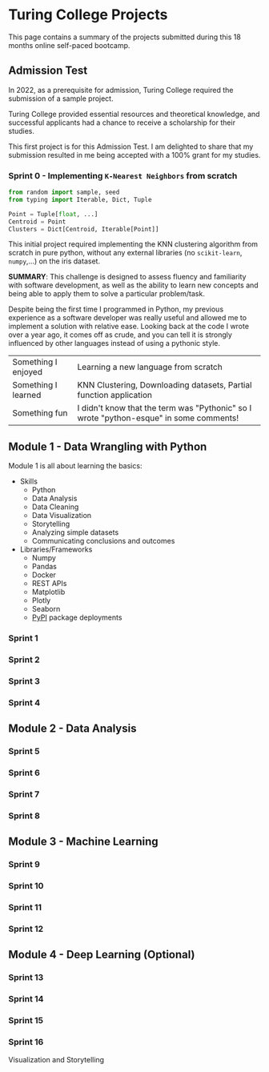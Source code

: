 # Turing College Projects

This page contains a summary of the projects submitted during this 18 months online self-paced bootcamp.

## Admission Test

In 2022, as a prerequisite for admission, Turing College required the submission of a sample project.

Turing College provided essential resources and theoretical knowledge, and successful applicants had a chance to
receive a scholarship for their studies.

This first project is for this Admission Test. I am delighted to share that my submission resulted in me being accepted
with a 100% grant for my studies.

### Sprint 0 - Implementing `K-Nearest Neighbors` from scratch

```python
from random import sample, seed
from typing import Iterable, Dict, Tuple

Point = Tuple[float, ...]
Centroid = Point
Clusters = Dict[Centroid, Iterable[Point]]

```

This initial project required implementing the KNN clustering algorithm from scratch in pure python, without any
external libraries (no `scikit-learn`, `numpy`,...) on the iris dataset.

**SUMMARY**: This challenge is designed to assess fluency and familiarity with software development, as well as the
ability to learn new concepts and being able to apply them to solve a particular problem/task.

Despite being the first time I programmed in Python, my previous experience as a software developer
was really useful and allowed me to implement a solution with relative ease. Looking back at the code I wrote over a
year ago, it comes off as crude, and you can tell it is strongly influenced by other languages instead of using a
pythonic style.

|                     |                                                                                        |
|---------------------|----------------------------------------------------------------------------------------|
| Something I enjoyed | Learning a new language from scratch                                                   |
| Something I learned | KNN Clustering, Downloading datasets, Partial function application                     |
| Something fun       | I didn't know that the term was "Pythonic" so I wrote "python-esque" in some comments! |

## Module 1 - Data Wrangling with Python

Module 1 is all about learning the basics:

- Skills
  - Python
  - Data Analysis
  - Data Cleaning
  - Data Visualization
  - Storytelling
  - Analyzing simple datasets
  - Communicating conclusions and outcomes 
- Libraries/Frameworks
  - Numpy
  - Pandas
  - Docker
  - REST APIs
  - Matplotlib
  - Plotly
  - Seaborn
  - [PyPI](https://pypi.org/) package deployments

### Sprint 1

### Sprint 2

### Sprint 3

### Sprint 4

## Module 2 - Data Analysis

### Sprint 5

### Sprint 6

### Sprint 7

### Sprint 8

## Module 3 - Machine Learning

### Sprint 9

### Sprint 10

### Sprint 11

### Sprint 12

## Module 4 - Deep Learning (Optional)

### Sprint 13

### Sprint 14

### Sprint 15

### Sprint 16

Visualization and Storytelling


